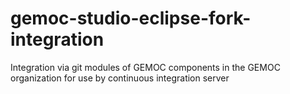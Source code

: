 # gemoc-studio-eclipse-fork-integration
Integration via git modules of GEMOC components in the GEMOC organization for use by continuous integration server
